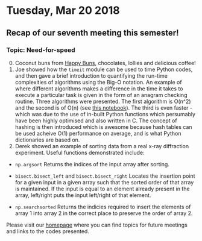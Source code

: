 # Tuesday, Mar 20 2018

## Recap of our seventh meeting this semester! 
### Topic: Need-for-speed
0. Coconut buns from [Happy Buns](http://goodfoodfinderaz.com/find-good-food/happy-buns-asian-bakery/), chocolates, lollies and delicious coffee!
1. Joe showed how the `timeit` module can be used to time Python codes, and then gave a brief introduction to quantifying the run-time complexities of algorithms using the Big-O notation. 
An example of where different algorithms makes a difference in the time it takes to execute a particular task is given in the form of an anagram checking routine. Three algorithms were presented. The first algorithm is O(n^2) and the second is of O(n) (see [this notebook](https://github.com/prickly-pythons/prickly-pythons/blob/master/code_from_meetings/speed/Timing.ipynb)). The third is even faster - which was due to the use of in-built Python functions which persumably have been highly optimised and also written in C.
The concept of hashing is then introduced which is awesome because hash tables can be used acheive O(1) performance on average, and is what Python dictionaries are based on.
2. Derek showed an example of sorting data from a real x-ray diffraction experiment. 
Useful functions demonstrated include:


- `np.argsort` 
Returns the indices of the input array after sorting.

- `bisect.bisect_left` and `bisect.bisect_right`
Locates the insertion point for a given input in a given array such that the sorted order of that array is maintained. If the input is equal to an element already present in the array, left/right puts the input left/right of that element.

- `np.searchsorted`
Returns the indicies required to insert the elements of array 1 into array 2 in the correct place to preserve the order of array 2.




Please visit our [homepage](http://prickly-pythons.github.io) where you can find topics for future meetings and links to the codes presented.
